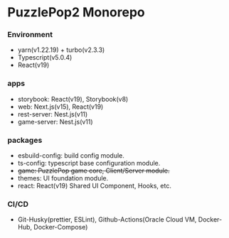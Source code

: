 # PuzzlePop2 Monorepo

### Environment

- yarn(v1.22.19) + turbo(v2.3.3)
- Typescript(v5.0.4)
- React(v19)

### apps

- storybook: React(v19), Storybook(v8)
- web: Next.js(v15), React(v19)
- rest-server: Nest.js(v11)
- game-server: Nest.js(v11)

### packages

- esbuild-config: build config module.
- ts-config: typescript base configuration module.
- <s>game: PuzzlePop game core, Client/Server module.</s>
- themes: UI foundation module.
- react: React(v19) Shared UI Component, Hooks, etc.

### CI/CD

- Git-Husky(prettier, ESLint), Github-Actions(Oracle Cloud VM, Docker-Hub, Docker-Compose)
